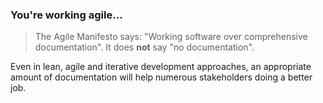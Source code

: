 
### You're working agile...

> The Agile Manifesto says: "Working software over comprehensive documentation".
It does **not** say "no documentation".  

Even in lean, agile and iterative development approaches, an appropriate amount of documentation will help numerous stakeholders doing a better job.
